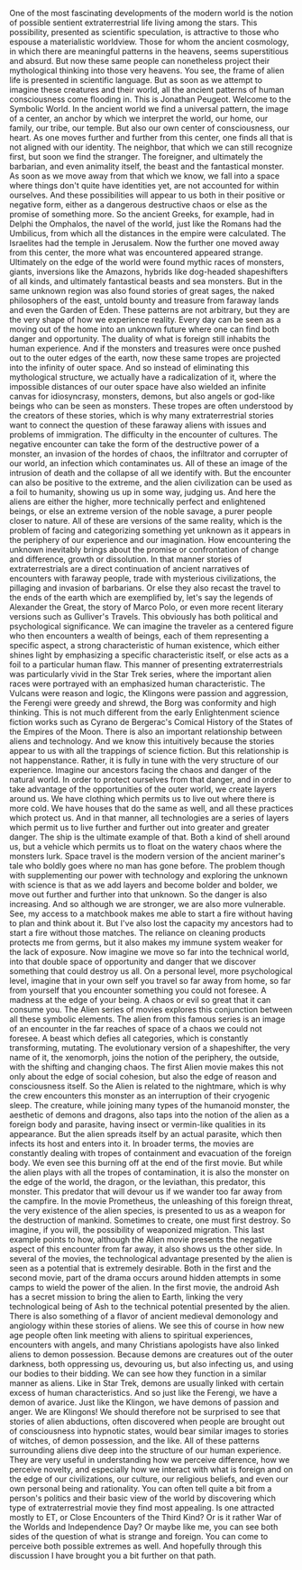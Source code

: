  One of the most fascinating developments of the modern world is the notion of possible sentient extraterrestrial life living among the stars. This possibility, presented as scientific speculation, is attractive to those who espouse a materialistic worldview. Those for whom the ancient cosmology, in which there are meaningful patterns in the heavens, seems superstitious and absurd. But now these same people can nonetheless project their mythological thinking into those very heavens. You see, the frame of alien life is presented in scientific language. But as soon as we attempt to imagine these creatures and their world, all the ancient patterns of human consciousness come flooding in. This is Jonathan Peugeot. Welcome to the Symbolic World. In the ancient world we find a universal pattern, the image of a center, an anchor by which we interpret the world, our home, our family, our tribe, our temple. But also our own center of consciousness, our heart. As one moves further and further from this center, one finds all that is not aligned with our identity. The neighbor, that which we can still recognize first, but soon we find the stranger. The foreigner, and ultimately the barbarian, and even animality itself, the beast and the fantastical monster. As soon as we move away from that which we know, we fall into a space where things don't quite have identities yet, are not accounted for within ourselves. And these possibilities will appear to us both in their positive or negative form, either as a dangerous destructive chaos or else as the promise of something more. So the ancient Greeks, for example, had in Delphi the Omphalos, the navel of the world, just like the Romans had the Umbilicus, from which all the distances in the empire were calculated. The Israelites had the temple in Jerusalem. Now the further one moved away from this center, the more what was encountered appeared strange. Ultimately on the edge of the world were found mythic races of monsters, giants, inversions like the Amazons, hybrids like dog-headed shapeshifters of all kinds, and ultimately fantastical beasts and sea monsters. But in the same unknown region was also found stories of great sages, the naked philosophers of the east, untold bounty and treasure from faraway lands and even the Garden of Eden. These patterns are not arbitrary, but they are the very shape of how we experience reality. Every day can be seen as a moving out of the home into an unknown future where one can find both danger and opportunity. The duality of what is foreign still inhabits the human experience. And if the monsters and treasures were once pushed out to the outer edges of the earth, now these same tropes are projected into the infinity of outer space. And so instead of eliminating this mythological structure, we actually have a radicalization of it, where the impossible distances of our outer space have also wielded an infinite canvas for idiosyncrasy, monsters, demons, but also angels or god-like beings who can be seen as monsters. These tropes are often understood by the creators of these stories, which is why many extraterrestrial stories want to connect the question of these faraway aliens with issues and problems of immigration. The difficulty in the encounter of cultures. The negative encounter can take the form of the destructive power of a monster, an invasion of the hordes of chaos, the infiltrator and corrupter of our world, an infection which contaminates us. All of these an image of the intrusion of death and the collapse of all we identify with. But the encounter can also be positive to the extreme, and the alien civilization can be used as a foil to humanity, showing us up in some way, judging us. And here the aliens are either the higher, more technically perfect and enlightened beings, or else an extreme version of the noble savage, a purer people closer to nature. All of these are versions of the same reality, which is the problem of facing and categorizing something yet unknown as it appears in the periphery of our experience and our imagination. How encountering the unknown inevitably brings about the promise or confrontation of change and difference, growth or dissolution. In that manner stories of extraterrestrials are a direct continuation of ancient narratives of encounters with faraway people, trade with mysterious civilizations, the pillaging and invasion of barbarians. Or else they also recast the travel to the ends of the earth which are exemplified by, let's say the legends of Alexander the Great, the story of Marco Polo, or even more recent literary versions such as Gulliver's Travels. This obviously has both political and psychological significance. We can imagine the traveler as a centered figure who then encounters a wealth of beings, each of them representing a specific aspect, a strong characteristic of human existence, which either shines light by emphasizing a specific characteristic itself, or else acts as a foil to a particular human flaw. This manner of presenting extraterrestrials was particularly vivid in the Star Trek series, where the important alien races were portrayed with an emphasized human characteristic. The Vulcans were reason and logic, the Klingons were passion and aggression, the Ferengi were greedy and shrewd, the Borg was conformity and high thinking. This is not much different from the early Enlightenment science fiction works such as Cyrano de Bergerac's Comical History of the States of the Empires of the Moon. There is also an important relationship between aliens and technology. And we know this intuitively because the stories appear to us with all the trappings of science fiction. But this relationship is not happenstance. Rather, it is fully in tune with the very structure of our experience. Imagine our ancestors facing the chaos and danger of the natural world. In order to protect ourselves from that danger, and in order to take advantage of the opportunities of the outer world, we create layers around us. We have clothing which permits us to live out where there is more cold. We have houses that do the same as well, and all these practices which protect us. And in that manner, all technologies are a series of layers which permit us to live further and further out into greater and greater danger. The ship is the ultimate example of that. Both a kind of shell around us, but a vehicle which permits us to float on the watery chaos where the monsters lurk. Space travel is the modern version of the ancient mariner's tale who boldly goes where no man has gone before. The problem though with supplementing our power with technology and exploring the unknown with science is that as we add layers and become bolder and bolder, we move out further and further into that unknown. So the danger is also increasing. And so although we are stronger, we are also more vulnerable. See, my access to a matchbook makes me able to start a fire without having to plan and think about it. But I've also lost the capacity my ancestors had to start a fire without those matches. The reliance on cleaning products protects me from germs, but it also makes my immune system weaker for the lack of exposure. Now imagine we move so far into the technical world, into that double space of opportunity and danger that we discover something that could destroy us all. On a personal level, more psychological level, imagine that in your own self you travel so far away from home, so far from yourself that you encounter something you could not foresee. A madness at the edge of your being. A chaos or evil so great that it can consume you. The Alien series of movies explores this conjunction between all these symbolic elements. The alien from this famous series is an image of an encounter in the far reaches of space of a chaos we could not foresee. A beast which defies all categories, which is constantly transforming, mutating. The evolutionary version of a shapeshifter, the very name of it, the xenomorph, joins the notion of the periphery, the outside, with the shifting and changing chaos. The first Alien movie makes this not only about the edge of social cohesion, but also the edge of reason and consciousness itself. So the Alien is related to the nightmare, which is why the crew encounters this monster as an interruption of their cryogenic sleep. The creature, while joining many types of the humanoid monster, the aesthetic of demons and dragons, also taps into the notion of the alien as a foreign body and parasite, having insect or vermin-like qualities in its appearance. But the alien spreads itself by an actual parasite, which then infects its host and enters into it. In broader terms, the movies are constantly dealing with tropes of containment and evacuation of the foreign body. We even see this burning off at the end of the first movie. But while the alien plays with all the tropes of contamination, it is also the monster on the edge of the world, the dragon, or the leviathan, this predator, this monster. This predator that will devour us if we wander too far away from the campfire. In the movie Prometheus, the unleashing of this foreign threat, the very existence of the alien species, is presented to us as a weapon for the destruction of mankind. Sometimes to create, one must first destroy. So imagine, if you will, the possibility of weaponized migration. This last example points to how, although the Alien movie presents the negative aspect of this encounter from far away, it also shows us the other side. In several of the movies, the technological advantage presented by the alien is seen as a potential that is extremely desirable. Both in the first and the second movie, part of the drama occurs around hidden attempts in some camps to wield the power of the alien. In the first movie, the android Ash has a secret mission to bring the alien to Earth, linking the very technological being of Ash to the technical potential presented by the alien. There is also something of a flavor of ancient medieval demonology and angiology within these stories of aliens. We see this of course in how new age people often link meeting with aliens to spiritual experiences, encounters with angels, and many Christians apologists have also linked aliens to demon possession. Because demons are creatures out of the outer darkness, both oppressing us, devouring us, but also infecting us, and using our bodies to their bidding. We can see how they function in a similar manner as aliens. Like in Star Trek, demons are usually linked with certain excess of human characteristics. And so just like the Ferengi, we have a demon of avarice. Just like the Klingon, we have demons of passion and anger. We are Klingons! We should therefore not be surprised to see that stories of alien abductions, often discovered when people are brought out of consciousness into hypnotic states, would bear similar images to stories of witches, of demon possession, and the like. All of these patterns surrounding aliens dive deep into the structure of our human experience. They are very useful in understanding how we perceive difference, how we perceive novelty, and especially how we interact with what is foreign and on the edge of our civilizations, our culture, our religious beliefs, and even our own personal being and rationality. You can often tell quite a bit from a person's politics and their basic view of the world by discovering which type of extraterrestrial movie they find most appealing. Is one attracted mostly to ET, or Close Encounters of the Third Kind? Or is it rather War of the Worlds and Independence Day? Or maybe like me, you can see both sides of the question of what is strange and foreign. You can come to perceive both possible extremes as well. And hopefully through this discussion I have brought you a bit further on that path.